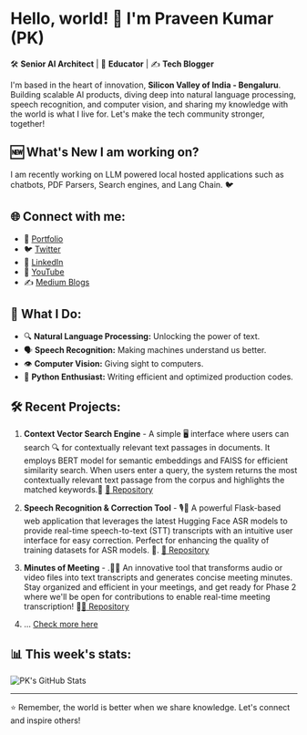 # Hello, world! 👋 I'm Praveen Kumar (PK)

🛠 **Senior AI Architect** | 🎤 **Educator** | ✍️ **Tech Blogger**

I'm based in the heart of innovation, **Silicon Valley of India - Bengaluru**. Building scalable AI products, diving deep into natural language processing, speech recognition, and computer vision, and sharing my knowledge with the world is what I live for. Let's make the tech community stronger, together!

## :new: What's New I am working on?

I am recently working on LLM powered local hosted applications such as chatbots, PDF Parsers, Search engines, and Lang Chain. :bird: 

## 🌐 Connect with me:
- :man: [Portfolio](https://inboxpraveen.github.io)
- 🐦 [Twitter](https://twitter.com/inboxpraveen)
- 📝 [LinkedIn](https://linkedin.com/in/praveen-kumar-inbox)
- 🎥 [YouTube](https://www.youtube.com/@ai_for_bharat)
- :writing_hand: [Medium Blogs](https://medium.com/@inboxpraveen)

## 🚀 What I Do:
- 🔍 **Natural Language Processing:** Unlocking the power of text.
- 🗣 **Speech Recognition:** Making machines understand us better.
- 👁 **Computer Vision:** Giving sight to computers.
- 🐍 **Python Enthusiast:** Writing efficient and optimized production codes.

## 🛠 Recent Projects:
1. **Context Vector Search Engine** - A simple :desktop_computer: interface where users can search :mag: for contextually relevant text passages in documents. It employs BERT model for semantic embeddings and FAISS for efficient similarity search. When users enter a query, the system returns the most contextually relevant text passage from the corpus and highlights the matched keywords.🚀 [🔗 Repository](https://github.com/inboxpraveen/context-search-engine)

   

2. **Speech Recognition & Correction Tool** - 🎙️📝 A powerful Flask-based web application that leverages the latest Hugging Face ASR models to provide real-time speech-to-text (STT) transcripts with an intuitive user interface for easy correction. Perfect for enhancing the quality of training datasets for ASR models. 🚀. [🔗 Repository](https://github.com/inboxpraveen/ASR-Accuracy-Tool)

   

3. **Minutes of Meeting** - .🎤📄 An innovative tool that transforms audio or video files into text transcripts and generates concise meeting minutes. Stay organized and efficient in your meetings, and get ready for Phase 2 where we'll be open for contributions to enable real-time meeting transcription! 🚀[:link: Repository](https://github.com/inboxpraveen/LLM-Minutes-of-Meeting)

   

4. ... [Check more here](https://github.com/inboxpraveen?tab=repositories)

## 📊 This week's stats:
![PK's GitHub Stats](https://github-readme-stats.vercel.app/api?username=inboxpraveen&count_private=true&show_icons=true&theme=radical)

---

⭐ Remember, the world is better when we share knowledge. Let's connect and inspire others!

